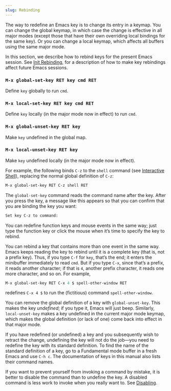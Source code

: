 ```yaml
---
slug: Rebinding
---
```


The way to redefine an Emacs key is to change its entry in a keymap. You can change the global keymap, in which case the change is effective in all major modes (except those that have their own overriding local bindings for the same key). Or you can change a local keymap, which affects all buffers using the same major mode.

In this section, we describe how to rebind keys for the present Emacs session. See [Init Rebinding](/docs/emacs/Init-Rebinding), for a description of how to make key rebindings affect future Emacs sessions.

### `M-x global-set-key RET key cmd RET`

Define `key` globally to run `cmd`.

### `M-x local-set-key RET key cmd RET`

Define `key` locally (in the major mode now in effect) to run `cmd`.

### `M-x global-unset-key RET key`

Make `key` undefined in the global map.

### `M-x local-unset-key RET key`

Make `key` undefined locally (in the major mode now in effect).

For example, the following binds `C-z` to the `shell` command (see [Interactive Shell](/docs/emacs/Interactive-Shell)), replacing the normal global definition of `C-z`:

```lisp
M-x global-set-key RET C-z shell RET
```

The `global-set-key` command reads the command name after the key. After you press the key, a message like this appears so that you can confirm that you are binding the key you want:

```lisp
Set key C-z to command:
```

You can redefine function keys and mouse events in the same way; just type the function key or click the mouse when it’s time to specify the key to rebind.

You can rebind a key that contains more than one event in the same way. Emacs keeps reading the key to rebind until it is a complete key (that is, not a prefix key). Thus, if you type `C-f` for `key`, that’s the end; it enters the minibuffer immediately to read `cmd`. But if you type `C-x`, since that’s a prefix, it reads another character; if that is `4`, another prefix character, it reads one more character, and so on. For example,

```lisp
M-x global-set-key RET C-x 4 $ spell-other-window RET
```

redefines `C-x 4 $` to run the (fictitious) command `spell-other-window`.

You can remove the global definition of a key with `global-unset-key`. This makes the key *undefined*; if you type it, Emacs will just beep. Similarly, `local-unset-key` makes a key undefined in the current major mode keymap, which makes the global definition (or lack of one) come back into effect in that major mode.

If you have redefined (or undefined) a key and you subsequently wish to retract the change, undefining the key will not do the job—you need to redefine the key with its standard definition. To find the name of the standard definition of a key, go to a Fundamental mode buffer in a fresh Emacs and use `C-h c`. The documentation of keys in this manual also lists their command names.

If you want to prevent yourself from invoking a command by mistake, it is better to disable the command than to undefine the key. A disabled command is less work to invoke when you really want to. See [Disabling](/docs/emacs/Disabling).
